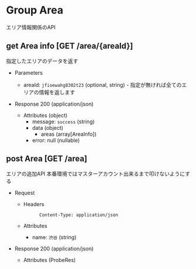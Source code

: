 # Group Area

エリア情報関係のAPI

## get Area info [GET /area/{areaId}]

指定したエリアのデータを返す

+ Parameters
    
    + areaId: `jfioewahg8302t23` (optional, string) - 指定が無ければ全てのエリアの情報を返します
      

+ Response 200 (application/json)

    + Attributes (object)
        + message: `success` (string)
        + data (object)
          + areas (array[AreaInfo])
        + error: null (nullable)
 
## post Area [GET /area]

エリアの追加API
本番環境ではマスターアカウント出来るまで叩けないようにする

+ Request
      
    + Headers

                Content-Type: application/json
    
    + Attributes 
    
        + name: `渋谷` (string) 
    

+ Response 200 (application/json)

    + Attributes (ProbeRes)
